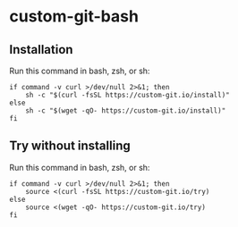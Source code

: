 # custom-git-bash

## Installation

Run this command in bash, zsh, or sh:

```shell
if command -v curl >/dev/null 2>&1; then
    sh -c "$(curl -fsSL https://custom-git.io/install)"
else
    sh -c "$(wget -qO- https://custom-git.io/install)"
fi
```

## Try without installing

Run this command in bash, zsh, or sh:

```shell
if command -v curl >/dev/null 2>&1; then
    source <(curl -fsSL https://custom-git.io/try)
else
    source <(wget -qO- https://custom-git.io/try)
fi
```
